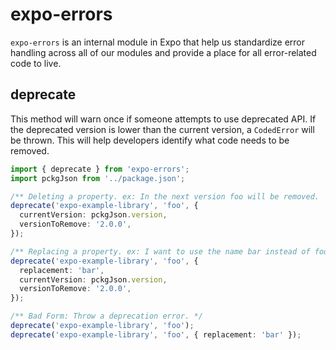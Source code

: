 # expo-errors

`expo-errors` is an internal module in Expo that help us standardize error handling across all of our modules and provide a place for all error-related code to live.

## deprecate

This method will warn once if someone attempts to use deprecated API.
If the deprecated version is lower than the current version, a `CodedError` will be thrown. This will help developers identify what code needs to be removed.

```ts
import { deprecate } from 'expo-errors';
import pckgJson from '../package.json';

/** Deleting a property. ex: In the next version foo will be removed.  */
deprecate('expo-example-library', 'foo', {
  currentVersion: pckgJson.version,
  versionToRemove: '2.0.0',
});

/** Replacing a property. ex: I want to use the name bar instead of foo. */
deprecate('expo-example-library', 'foo', {
  replacement: 'bar',
  currentVersion: pckgJson.version,
  versionToRemove: '2.0.0',
});

/** Bad Form: Throw a deprecation error. */
deprecate('expo-example-library', 'foo');
deprecate('expo-example-library', 'foo', { replacement: 'bar' });
```
